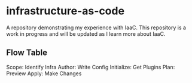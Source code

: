 # infrastructure-as-code

A repository demonstrating my experience with IaaC. This repository is a work in progress and will be updated as I learn more about IaaC.

## Flow Table

Scope: Identify Infra
Author: Write Config
Initialize: Get Plugins
Plan: Preview
Apply: Make Changes
